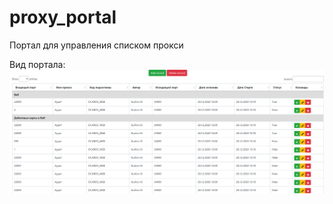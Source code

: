 # proxy_portal

Портал для управления списком прокси

Вид портала:
![alt tag](https://github.com/Egkurilov/proxy_portal/blob/master/proxy_porta.png?raw=true)
